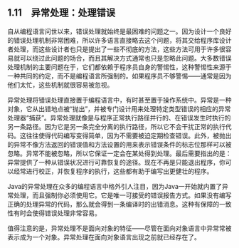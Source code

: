 ## 1.11　异常处理：处理错误

自从编程语言问世以来，错误处理就始终是最困难的问题之一。因为设计一个良好的错误处理机制非常困难，所以许多语言直接略去这个问题，将其交给程序库设计者处理，而这些设计者也只是提出了一些不彻底的方法，这些方法可用于许多很容易就可以绕过此问题的场合，而且其解决方式通常也只是忽略此问题。大多数错误处理机制的主要问题在于，它们都依赖于程序员自身的警惕性，这种警惕性来源于一种共同的约定，而不是编程语言所强制的。如果程序员不够警惕——通常是因为他们太忙，这些机制就很容易被忽视。

异常处理将错误处理直接置于编程语言中，有时甚至置于操作系统中。异常是一种对象，它从出错地点被“抛出”，并被专门设计用来处理特定类型错误的相应的异常处理器“捕获”。异常处理就像是与程序正常执行路径并行的、在错误发生时执行的另一条路径。因为它是另一条完全分离的执行路径，所以它不会干扰正常的执行代码。这往往使得代码编写变得简单，因为不需要被迫定期检查错误。此外，被抛出的异常不像方法返回的错误值和方法设置的用来表示错误条件的标志位那样可以被忽略。异常不能被忽略，所以它保证一定会在某处得到处理。最后需要指出的是：异常提供了一种从错误状况进行可靠恢复的途径。现在不再是只能退出程序，你可以经常进行校正，并恢复程序的执行，这些都有助于编写出更健壮的程序。

Java的异常处理在众多的编程语言中格外引人注目，因为Java一开始就内置了异常处理，而且强制你必须使用它。它是唯一可接受的错误报告方式。如果没有编写正确的处理异常的代码，那么就会得到一条编译时的出错消息。这种有保障的一致性有时会使得错误处理非常容易。

值得注意的是，异常处理不是面向对象的特征——尽管在面向对象语言中异常常被表示成为一个对象。异常处理在面向对象语言出现之前就已经存在了。